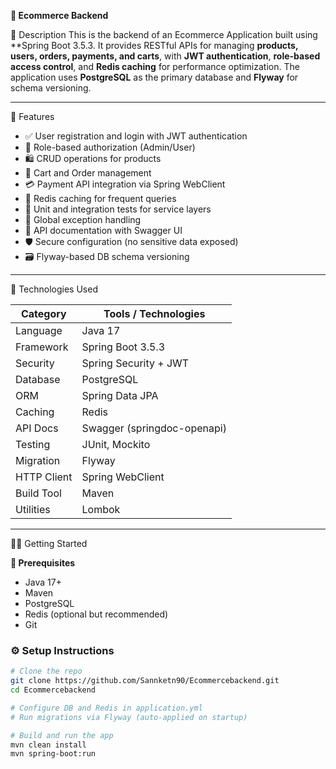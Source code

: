 **🛒 Ecommerce Backend**

📌 Description
This is the backend of an Ecommerce Application built using **Spring Boot 3.5.3. It provides RESTful APIs for managing **products, users, orders, payments, and carts**, with **JWT authentication**, **role-based access control**, and **Redis caching** for performance optimization. The application uses **PostgreSQL** as the primary database and **Flyway** for schema versioning.

---------------------------------------------------------------------------------------------------------------------------------------------------------------------------------------------------------------------

 🚀 Features

- ✅ User registration and login with JWT authentication  
- 🔐 Role-based authorization (Admin/User)  
- 🛍️ CRUD operations for products  
- 🛒 Cart and Order management  
- 💳 Payment API integration via Spring WebClient  
- 🧠 Redis caching for frequent queries  
- 🧪 Unit and integration tests for service layers  
- 🧰 Global exception handling  
- 📜 API documentation with Swagger UI  
- 🛡️ Secure configuration (no sensitive data exposed)  
- 🗃️ Flyway-based DB schema versioning  

---------------------------------------------------------------------------------------------------------------------------------------------------------------------------------------------------------------------

🧰 Technologies Used

| Category        | Tools / Technologies |
|-----------------|--------------------|
| Language        | Java 17            |
| Framework       | Spring Boot 3.5.3    |
| Security        | Spring Security + JWT |
| Database        | PostgreSQL         |
| ORM             | Spring Data JPA    |
| Caching         | Redis              |
| API Docs        | Swagger (springdoc-openapi) |
| Testing         | JUnit, Mockito     |
| Migration       | Flyway             |
| HTTP Client     | Spring WebClient   |
| Build Tool      | Maven              |
| Utilities       | Lombok             |

---------------------------------------------------------------------------------------------------------------------------------------------------------------------------------------------------------------------

🧑‍💻 Getting Started

**🔧 Prerequisites**

- Java 17+  
- Maven  
- PostgreSQL  
- Redis (optional but recommended)  
- Git  

### ⚙️ Setup Instructions
```bash
# Clone the repo
git clone https://github.com/Sannketn90/Ecommercebackend.git
cd Ecommercebackend

# Configure DB and Redis in application.yml
# Run migrations via Flyway (auto-applied on startup)

# Build and run the app
mvn clean install
mvn spring-boot:run
